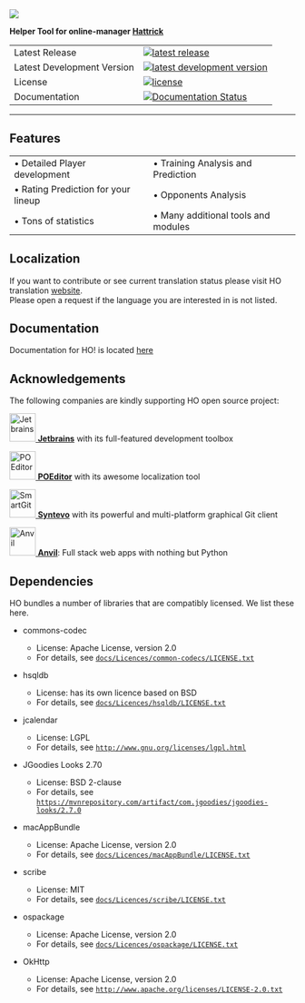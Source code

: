 
<div align="left">
  <img src="https://cdn.jsdelivr.net/gh/akasolace/ho@master/src/main/resources/ho_logo_stable.png">
</div>

**Helper Tool for online-manager [Hattrick](http://www.hattrick.org)**
<table>
<tr>
  <td>Latest Release</td>
  <td>
    <a href="https://github.com/akasolace/HO/releases/tag/stable">
    <img src="https://img.shields.io/badge/HO-3.0-brightgreen.svg" alt="latest release" />
    </a>
  </td>
</tr>
<tr>
  <td>Latest Development Version</td>
  <td>
    <a href="https://github.com/akasolace/HO/releases/tag/dev">
    <img src="https://img.shields.io/badge/HO-DEV-red.svg" alt="latest development version" />
    </a>
  </td>
</tr>
<tr>
  <td>License</td>
  <td>
    <a href="https://github.com/akasolace/HO/blob/master/LICENSE">
    <img src="https://img.shields.io/badge/licence-LGPL%203.0-lightgrey.svg" alt="license" />
    </a>
</td>
</tr>
<tr>
  <td>Documentation</td>
  <td>
  <a href='https://ho.readthedocs.io/en/latest/?badge=latest'>
    <img src='https://readthedocs.org/projects/ho/badge/?version=latest' alt='Documentation Status' />
</a>
</td>
</tr>
</table>

-----------------

## Features

<table border="0">
 <tr>
    <td>&bull; Detailed Player development</td>
    <td>&bull; Training Analysis and Prediction</td>
 </tr>
 <tr>
    <td>&bull; Rating Prediction for your lineup</td>
    <td>&bull; Opponents Analysis</td>
 </tr>
 <tr>
    <td>&bull; Tons of statistics</td>
    <td>&bull; Many additional tools and modules</td>
 </tr>
</table>


## Localization

If you want to contribute or see current translation status please visit HO translation [website](https://poeditor.com/join/project/jCaWGL1JCl).   
Please open a request if the language you are interested in is not listed.

## Documentation

Documentation for HO! is located [here](https://ho.readthedocs.io/)

## Acknowledgements

The following companies are kindly supporting HO open source project:

<a href="https://www.jetbrains.com/?from=HO"> <img src="https://user-images.githubusercontent.com/1136496/54837108-e40f7f80-4cc5-11e9-9ea9-047856d17bb4.png" alt="Jetbrains" width="46" height="50"> </a> [**Jetbrains**](https://www.jetbrains.com/?from=HO) with its full-featured development toolbox

<a href="https://poeditor.com"> <img src="https://user-images.githubusercontent.com/1136496/54937829-795c7f00-4f25-11e9-8394-eb96ddea54fd.png" alt="POEditor" width="46" height="50"> </a> [**POEditor**](https://poeditor.com) with its awesome localization tool

<a href="https://www.syntevo.com/smartgit/"> <img src="https://user-images.githubusercontent.com/1136496/57284884-5d1a3900-70b2-11e9-9917-15a7d2f2c83c.png" alt="SmartGit" width="46" height="50"> </a> [**Syntevo**](https://www.syntevo.com/smartgit/) with its powerful and multi-platform graphical Git client

<a href="https://anvil.works/"> <img src="https://user-images.githubusercontent.com/1136496/74674400-8d4e4680-51b1-11ea-80ea-d04d554a30ba.png" alt="Anvil" width="46" height="50"> </a> [**Anvil**](https://www.syntevo.com/smartgit/): Full stack web apps
with nothing but Python

## Dependencies

HO bundles a number of libraries that are compatibly licensed.  We list
these here.

* commons-codec
  * License: Apache License, version 2.0
  * For details, see [``docs/Licences/common-codecs/LICENSE.txt``](Licences/common-codecs/LICENSE.txt)

* hsqldb
  * License: has its own licence based on BSD
  * For details, see [``docs/Licences/hsqldb/LICENSE.txt``](Licences/hsqldb/LICENSE.txt)
  
* jcalendar
  * License: LGPL
  * For details, see [``http://www.gnu.org/licenses/lgpl.html``](http://www.gnu.org/licenses/lgpl.html)
  
* JGoodies Looks 2.70
  * License: BSD 2-clause
  * For details, see [``https://mvnrepository.com/artifact/com.jgoodies/jgoodies-looks/2.7.0``](https://mvnrepository.com/artifact/com.jgoodies/jgoodies-looks/2.7.0)
  
* macAppBundle
  * License: Apache License, version 2.0
  * For details, see [``docs/Licences/macAppBundle/LICENSE.txt``](Licences/macAppBundle/LICENSE.txt)

* scribe
  * License: MIT
  * For details, see [``docs/Licences/scribe/LICENSE.txt``](Licences/scribe/LICENSE.txt)
  
* ospackage
  * License: Apache License, version 2.0
  * For details, see [``docs/Licences/ospackage/LICENSE.txt``](Licences/ospackage/LICENSE.txt)

* OkHttp
  * License: Apache License, version 2.0
  * For details, see [``http://www.apache.org/licenses/LICENSE-2.0.txt``](http://www.apache.org/licenses/LICENSE-2.0.txt)
